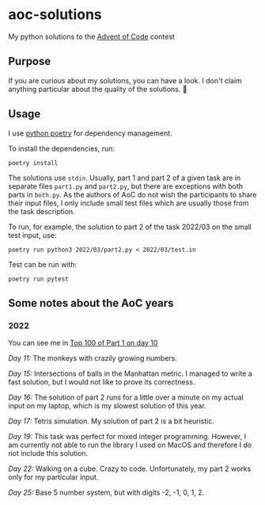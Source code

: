 # aoc-solutions
My python solutions to the [Advent of Code](https://adventofcode.com) contest

## Purpose

If you are curious about my solutions, you can have a look.
I don't claim anything particular about the quality of the solutions. 🙂

## Usage

I use [python poetry](https://python-poetry.org/) for dependency management.

To install the dependencies, run:
```
poetry install
```

The solutions use `stdin`. Usually, part 1 and part 2 of a given task are in
separate files `part1.py` and `part2.py`, but there are exceptions with both
parts in `both.py`. As the authors of AoC do not wish the participants to share
their input files, I only include small test files which are usually those from
the task description.

To run, for example, the solution to part 2 of the task 2022/03 on the small
test input, use:
```
poetry run python3 2022/03/part2.py < 2022/03/test.in
```

Test can be run with:
```
poetry run pytest
```

## Some notes about the AoC years

### 2022

You can see me in [Top 100 of Part 1 on day 10](https://adventofcode.com/2022/leaderboard/day/10)

_Day 11:_ The monkeys with crazily growing numbers.

_Day 15:_ Intersections of balls in the Manhattan metric. I managed to write a
fast solution, but I would not like to prove its correctness.

_Day 16:_ The solution of part 2 runs for a little over a minute on my actual
input on my laptop, which is my slowest solution of this year.

_Day 17:_ Tetris simulation. My solution of part 2 is a bit heuristic.

_Day 19:_ This task was perfect for mixed integer programming. However, I am
currently not able to run the library I used on MacOS and therefore I do not
include this solution.

_Day 22:_ Walking on a cube. Crazy to code. Unfortunately, my part 2 works only
for my particular input.

_Day 25:_ Base 5 number system, but with digits -2, -1, 0, 1, 2.
